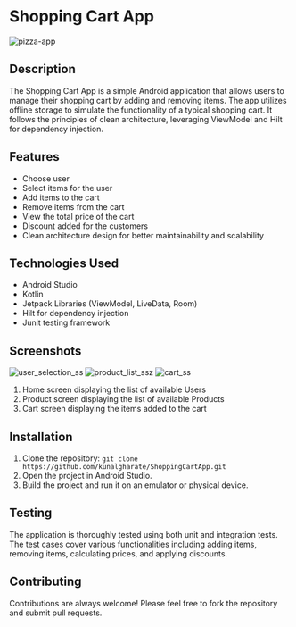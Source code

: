 # Shopping Cart App

![pizza-app](https://github.com/kunalgharate/ShoppingCartApp/assets/20945934/c04d74b5-c0fe-40a6-9fb8-026bfb8582fc)


## Description

The Shopping Cart App is a simple Android application that allows users to manage their shopping cart by adding and removing items. The app utilizes offline storage to simulate the functionality of a typical shopping cart. It follows the principles of clean architecture, leveraging ViewModel and Hilt for dependency injection.

## Features

- Choose user
- Select items for the user
- Add items to the cart
- Remove items from the cart
- View the total price of the cart
- Discount added for the customers
- Clean architecture design for better maintainability and scalability

## Technologies Used

- Android Studio
- Kotlin
- Jetpack Libraries (ViewModel, LiveData, Room)
- Hilt for dependency injection
- Junit testing framework

## Screenshots


![user_selection_ss](https://github.com/kunalgharate/ShoppingCartApp/assets/20945934/ca5298a7-d1ce-474b-bdb4-c87c3a511ff8)
![product_list_ss](https://github.com/kunalgharate/ShoppingCartApp/assets/20945934/ca590c3c-2ab6-458e-afa7-4947277b2e53)z
![cart_ss](https://github.com/kunalgharate/ShoppingCartApp/assets/20945934/e248ac10-34aa-4289-be51-d6e8ab7a1bcc)

1. Home screen displaying the list of available Users
2. Product screen displaying the list of available Products
3. Cart screen displaying the items added to the cart

## Installation

1. Clone the repository: `git clone https://github.com/kunalgharate/ShoppingCartApp.git`
2. Open the project in Android Studio.
3. Build the project and run it on an emulator or physical device.

## Testing

The application is thoroughly tested using both unit and integration tests. The test cases cover various functionalities including adding items, removing items, calculating prices, and applying discounts.

## Contributing

Contributions are always welcome! Please feel free to fork the repository and submit pull requests.

